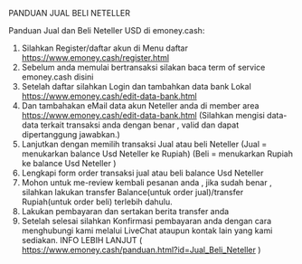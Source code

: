 PANDUAN JUAL BELI NETELLER


Panduan Jual dan Beli Neteller USD di emoney.cash:

1. Silahkan Register/daftar akun di Menu daftar
https://www.emoney.cash/register.html
2. Sebelum anda memulai bertransaksi silakan baca term of service emoney.cash
disini
3. Setelah daftar silahkan Login dan tambahkan data bank Lokal
https://www.emoney.cash/edit-data-bank.html
4. Dan tambahakan eMail data akun Neteller anda di member area 
https://www.emoney.cash/edit-data-bank.html
(Silahkan mengisi data-data terkait transaksi anda dengan benar , valid dan dapat dipertanggung jawabkan.)
5. Lanjutkan dengan memilih transaksi Jual atau beli Neteller 
(Jual = menukarkan balance Usd Neteller ke Rupiah)
(Beli = menukarkan Rupiah ke balance Usd Neteller )
1. Lengkapi form order transaksi jual atau beli balance Usd Neteller
2. Mohon untuk me-review kembali pesanan anda , jika sudah benar , silahkan lakukan transfer Balance(untuk order jual)/transfer Rupiah(untuk order beli) terlebih dahulu.
3. Lakukan pembayaran dan sertakan berita transfer anda
4. Setelah selesai silahkan Konfirmasi pembayaran anda dengan cara menghubungi kami melalui LiveChat ataupun kontak lain yang kami sediakan.
INFO LEBIH LANJUT ( https://www.emoney.cash/panduan.html?id=Jual_Beli_Neteller )
